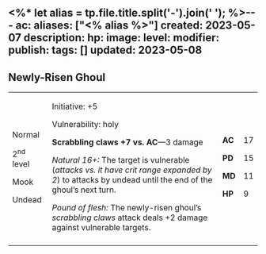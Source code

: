 <%* let alias = tp.file.title.split('-').join(' '); %>---
ac: 
aliases: ["<% alias %>"]
created: 2023-05-07
description: 
hp: 
image: 
level: 
modifier: 
publish: 
tags: []
updated: 2023-05-08
---

## Newly-Risen Ghoul

<table>
<colgroup>
<col style="width: 16%" />
<col style="width: 72%" />
<col style="width: 5%" />
<col style="width: 5%" />
</colgroup>
<tbody>
<tr class="odd">
<td><p>Normal</p>
<p>2<sup>nd</sup> level</p>
<p>Mook</p>
<p>Undead</p></td>
<td><p>Initiative: +5</p>
<p>Vulnerability: holy</p>
<p><strong>Scrabbling claws +7 vs. AC</strong>—3 damage</p>
<p><em>Natural 16+:</em> The target is vulnerable (<em>attacks vs. it
have crit range expanded by 2</em>) to attacks by undead until the end
of the ghoul’s next turn.</p>
<p><em>Pound of flesh:</em> The newly-risen ghoul’s <em>scrabbling
claws</em> attack deals +2 damage against vulnerable targets.</p></td>
<td><p><strong>AC</strong></p>
<p><strong>PD</strong></p>
<p><strong>MD</strong></p>
<p><strong>HP</strong></p></td>
<td><p>17</p>
<p>15</p>
<p>11</p>
<p>9</p></td>
</tr>
<tr class="even">
<td></td>
<td></td>
<td></td>
<td></td>
</tr>
</tbody>
</table>
